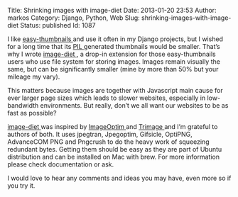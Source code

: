 Title: Shrinking images with image-diet
Date: 2013-01-20 23:53
Author: markos
Category: Django, Python, Web
Slug: shrinking-images-with-image-diet
Status: published
Id: 1087

<html>
 <body>
  <div>
   <p>
    I like
    <a href="https://github.com/SmileyChris/easy-thumbnails">
     easy-thumbnails
    </a>
    and use it often in my Django projects, but I wished for a long time that its
    <a href="http://www.pythonware.com/products/pil/">
     PIL
    </a>
    generated thumbnails would be smaller. That’s why I wrote
    <a href="https://github.com/samastur/image-diet">
     image-diet
    </a>
    , a drop-in extension for those easy-thumbnails users who use file system for storing images. Images remain visually the same, but can be significantly smaller (mine by more than 50% but your mileage my vary).
   </p>
   <p>
    This matters because images are together with Javascript main cause for ever larger page sizes which leads to slower websites, especially in low-bandwidth environments. But really, don’t we all want our websites to be as fast as possible?
   </p>
   <p>
    <a href="https://github.com/samastur/image-diet">
     image-diet
    </a>
    was inspired by
    <a href="http://imageoptim.com/">
     ImageOptim
    </a>
    and
    <a href="https://github.com/Kilian/Trimage">
     Trimage
    </a>
    and I’m grateful to authors of both. It uses jpegtran, Jpegoptim, Gifsicle, OptiPNG, AdvanceCOM PNG and Pngcrush to do the heavy work of squeezing redundant bytes. Getting them should be easy as they are part of Ubuntu distribution and can be installed on Mac with brew. For more information please check documentation or ask.
   </p>
   <p>
    I would love to hear any comments and ideas you may have, even more so if you try it.
   </p>
  </div>
 </body>
</html>